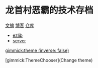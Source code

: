 
# 龙首村恶霸的技术存档

[文摘](menu.md)
[博客](blog.md)
[仓库]()

* [ezlib](resp/ezlib.md)
* [server](resp/server.md)

<!-- set a default theme -->
[gimmick:theme (inverse: false)](bootstrap)

<!-- show a theme chooser in the menu bar -->
[gimmick:ThemeChooser](Change theme)